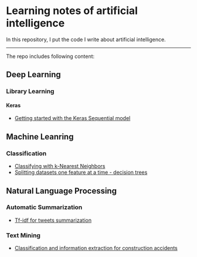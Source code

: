 # Learning notes of artificial intelligence

In this repository, I put the code I write about artificial intelligence.

---

The repo includes following content:

## Deep Learning

### Library Learning

#### Keras

- [Getting started with the Keras Sequential model](https://github.com/mikelkl/learning-artificial-intelligence/blob/master/deep-learning/library-learning/Keras/%20Getting%20started%20with%20the%20Keras%20Sequential%20model.ipynb)

## Machine Leanring

### Classification

- [Classifying with k-Nearest Neighbors](https://github.com/mikelkl/learning-artificial-intelligence/tree/master/machine-learning/Classification/Classifying%20with%20k-Nearest%20Neighbors)
- [Splitting datasets one feature at a time - decision trees](https://github.com/mikelkl/learning-artificial-intelligence/tree/master/machine-learning/Classification/Splitting%20datasets%20one%20feature%20at%20a%20time%20-%20decision%20trees)

## Natural Language Processing

### Automatic Summarization

- [Tf-idf for tweets summarization](https://github.com/mikelkl/learning-artificial-intelligence/blob/master/natural-language-processing/automatic-summarization/tfidf_for_tweets_summarization.ipynb)

### Text Mining

- [Classification and information extraction for construction accidents](https://github.com/mikelkl/learning-artificial-intelligence/blob/master/natural-language-processing/text-mining/classification_and_information_extraction_for_construction_accidents.ipynb)